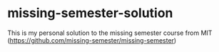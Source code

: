 # missing-semester-solution
This is my personal solution to the missing semester course from MIT (https://github.com/missing-semester/missing-semester)
